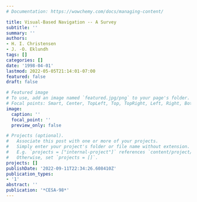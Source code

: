 ```yaml
---
# Documentation: https://wowchemy.com/docs/managing-content/

title: Visual-Based Navigation -- A Survey
subtitle: ''
summary: ''
authors:
- H. I. Christensen
- J. -O. Eklundh
tags: []
categories: []
date: '1998-04-01'
lastmod: 2022-05-05T21:14:01-07:00
featured: false
draft: false

# Featured image
# To use, add an image named `featured.jpg/png` to your page's folder.
# Focal points: Smart, Center, TopLeft, Top, TopRight, Left, Right, BottomLeft, Bottom, BottomRight.
image:
  caption: ''
  focal_point: ''
  preview_only: false

# Projects (optional).
#   Associate this post with one or more of your projects.
#   Simply enter your project's folder or file name without extension.
#   E.g. `projects = ["internal-project"]` references `content/project/deep-learning/index.md`.
#   Otherwise, set `projects = []`.
projects: []
publishDate: '2022-09-11T22:34:26.608410Z'
publication_types:
- '1'
abstract: ''
publication: '*CESA-98*'
---
```

